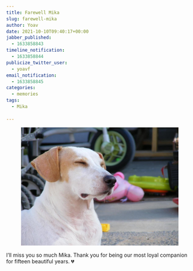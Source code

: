 ```yaml
---
title: Farewell Mika
slug: farewell-mika
author: Yoav
date: 2021-10-10T09:40:17+00:00
jabber_published:
  - 1633858843
timeline_notification:
  - 1633858844
publicize_twitter_user:
  - yoavf
email_notification:
  - 1633858845
categories:
  - memories
tags:
  - Mika

---
```

 <figure class="wp-block-image"><img decoding="async" src="images/dscf0409jpg_2083722028_o5186806955308291244.jpg" alt="" class="wp-image-2477" /></figure> 

I&#8217;ll miss you so much Mika. Thank you for being our most loyal companion for fifteen beautiful years. 💔